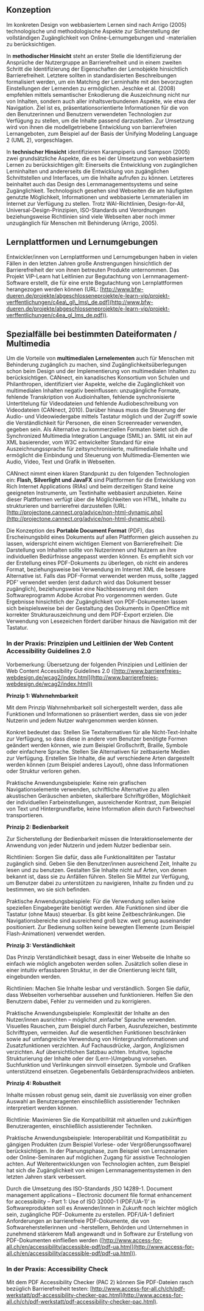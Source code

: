 <!-- filename: 06_Zentrale_Problematiken_hinsichtlich_webgestuetzten_Lehrens_und_Lernens.md -->
<!-- title: Zentrale Problematiken hinsichtlich webgestützten Lehrens und Lernens -->

## Konzeption

Im konkreten Design von webbasiertem Lernen sind nach Arrigo (2005) technologische und methodologische Aspekte zur Sicherstellung der vollständigen Zugänglichkeit von Online-Lernumgebungen und -materialien zu berücksichtigen.

In **methodischer Hinsicht** steht an erster Stelle die Identifizierung der Ansprüche der Nutzergruppe an Barrierefreiheit und in einem zweiten Schritt die Identifizierung der Eigenschaften der Lernobjekte hinsichtlich Barrierefreiheit. Letztere sollten in standardisierten Beschreibungen formalisiert werden, um ein Matching der Lerninhalte mit den bevorzugten Einstellungen der Lernenden zu ermöglichen. Jeschke et al. (2008) empfehlen mittels semantischer Enkodierung die Auszeichnung nicht nur von Inhalten, sondern auch aller inhaltsverbundenen Aspekte, wie etwa der Navigation. Ziel ist es, präsentationsorientierte Informationen für die von den Benutzerinnen und Benutzern verwendeten Technologien zur Verfügung zu stellen, um die Inhalte passend darzustellen. Zur Umsetzung wird von ihnen die modellgetriebene Entwicklung von barrierefreien Lernangeboten, zum Beispiel auf der Basis der Unifying Modeling Language 2 (UML 2), vorgeschlagen.

In **technischer Hinsicht** identifizieren Karampiperis und Sampson (2005) zwei grundsätzliche Aspekte, die es bei der Umsetzung von webbasiertem Lernen zu berücksichtigen gilt: Einerseits die Entwicklung von zugänglichen Lerninhalten und andererseits die Entwicklung von zugänglichen Schnittstellen und Interfaces, um die Inhalte aufrufen zu können. Letzteres beinhaltet auch das Design des Lernmanagementsystems und seine Zugänglichkeit. Technologisch gesehen sind Webseiten die am häufigsten genutzte Möglichkeit, Informationen und webbasierte Lernmaterialien im Internet zur Verfügung zu stellen. Trotz WAI-Richtlinien, Design-for-All, Universal-Design-Prinzipien, ISO-Standards und Verordnungen beziehungsweise Richtlinien sind viele Webseiten aber noch immer unzugänglich für Menschen mit Behinderung (Arrigo, 2005).

## Lernplattformen und Lernumgebungen

Entwickler/innen von Lernplattformen und Lernumgebungen haben in vielen Fällen in den letzten Jahren große Anstrengungen hinsichtlich der Barrierefreiheit der von ihnen betreuten Produkte unternommen. Das Projekt VIP-Learn hat Leitlinien zur Begutachtung von Lernmanagement-Software erstellt, die für eine erste Begutachtung von Lernplattformen herangezogen werden können (URL: [http://www.bfw-dueren.de/projekte/abgeschlosseneprojekte/e-learn-vip/projekt-verffentlichungen/c4ea\_gl\_lms\_de.pdf](http://www.bfw-dueren.de/projekte/abgeschlosseneprojekte/e-learn-vip/projekt-verffentlichungen/c4ea_gl_lms_de.pdf)).

## Spezialfälle bei bestimmten Dateiformaten / Multimedia

Um die Vorteile von **multimedialen Lernelementen** auch für Menschen mit Behinderung zugänglich zu machen, sind Zugänglichkeitsüberlegungen schon beim Design und der Implementierung von multimedialen Inhalten zu berücksichtigen. CANnect, ein kanadisches Konsortium von Schulen und Philanthropen, identifiziert vier Aspekte, welche die Zugänglichkeit von multimedialen Inhalten negativ beeinflussen: unzugängliche Formate, fehlende Transkription von Audioinhalten, fehlende synchronisierte Untertitelung für Videodateien und fehlende Audiobeschreibung von Videodateien (CANnect, 2010). Darüber hinaus muss die Steuerung der Audio- und Videowiedergabe mittels Tastatur möglich und der Zugriff sowie die Verständlichkeit für Personen, die einen Screenreader verwenden, gegeben sein. Als Alternative zu kommerziellen Formaten bietet sich die Synchronized Multimedia Integration Language (SMIL) an. SMIL ist ein auf XML basierender, vom W3C entwickelter Standard für eine Auszeichnungssprache für zeitsynchronisierte, multimediale Inhalte und ermöglicht die Einbindung und Steuerung von Multimedia-Elementen wie Audio, Video, Text und Grafik in Webseiten.

CANnect nimmt einen klaren Standpunkt zu den folgenden Technologien ein: **Flash, Silverlight und JavaFX** sind Plattformen für die Entwicklung von Rich Internet Applications (RIAs) und beim derzeitigen Stand keine geeigneten Instrumente, um Textinhalte webbasiert anzubieten. Keine dieser Plattformen verfügt über die Möglichkeiten von HTML, Inhalte zu strukturieren und barrierefrei darzustellen (URL: [http://projectone.cannect.org/advice/non-html-dynamic.php](http://projectone.cannect.org/advice/non-html-dynamic.php)).

Die Konzeption des **Portable Document Format** (PDF), das Erscheinungsbild eines Dokuments auf allen Plattformen gleich aussehen zu lassen, widerspricht einem wichtigen Element von Barrierefreiheit: Die Darstellung von Inhalten sollte von Nutzerinnen und Nutzern an ihre individuellen Bedürfnisse angepasst werden können. Es empfiehlt sich vor der Erstellung eines PDF-Dokuments zu überlegen, ob nicht ein anderes Format, beziehungsweise bei Verwendung im Internet XML die bessere Alternative ist. Falls das PDF-Format verwendet werden muss, sollte ‚tagged PDF’ verwendet werden (erst dadurch wird das Dokument besser zugänglich), beziehungsweise eine Nachbesserung mit dem Softwareprogramm Adobe Acrobat Pro vorgenommen werden. Gute Ergebnisse hinsichtlich der Zugänglichkeit von PDF-Dokumenten lassen sich beispielsweise bei der Gestaltung des Dokuments in OpenOffice mit korrekter Strukturauszeichnung und dem PDF-Export erzielen. Die Verwendung von Lesezeichen fördert darüber hinaus die Navigation mit der Tastatur.

### In der Praxis: Prinzipien und Leitlinien der Web Content Accessibility Guidelines 2.0

</blockquote>

Vorbemerkung: Übersetzung der folgenden Prinzipien und Leitlinien der Web Content Accessibility Guidelines 2.0 ([http://www.barrierefreies-webdesign.de/wcag2/index.html](http://www.barrierefreies-webdesign.de/wcag2/index.html))

**Prinzip 1: Wahrnehmbarkeit**

Mit dem Prinzip Wahrnehmbarkeit soll sichergestellt werden, dass alle Funktionen und Informationen so präsentiert werden, dass sie von jeder Nutzerin und jedem Nutzer wahrgenommen werden können.

Konkret bedeutet das: Stellen Sie Textalternativen für alle Nicht-Text-Inhalte zur Verfügung, so dass diese in andere vom Benutzer benötigte Formen geändert werden können, wie zum Beispiel Großschrift, Braille, Symbole oder einfachere Sprache. Stellen Sie Alternativen für zeitbasierte Medien zur Verfügung. Erstellen Sie Inhalte, die auf verschiedene Arten dargestellt werden können (zum Beispiel anderes Layout), ohne dass Informationen oder Struktur verloren gehen.

Praktische Anwendungsbeispiele: Keine rein grafischen Navigationselemente verwenden, schriftliche Alternative zu allen akustischen Geräuschen anbieten, skalierbare Schriftgrößen, Möglichkeit der individuellen Farbeinstellungen, ausreichender Kontrast, zum Beispiel von Text und Hintergrundfarbe, keine Information allein durch Farbwechsel transportieren.

**Prinzip 2: Bedienbarkeit**

Zur Sicherstellung der Bedienbarkeit müssen die Interaktionselemente der Anwendung von jeder Nutzerin und jedem Nutzer bedienbar sein.

Richtlinien: Sorgen Sie dafür, dass alle Funktionalitäten per Tastatur zugänglich sind. Geben Sie den Benutzer/innen ausreichend Zeit, Inhalte zu lesen und zu benutzen. Gestalten Sie Inhalte nicht auf Arten, von denen bekannt ist, dass sie zu Anfällen führen. Stellen Sie Mittel zur Verfügung, um Benutzer dabei zu unterstützen zu navigieren, Inhalte zu finden und zu bestimmen, wo sie sich befinden.

Praktische Anwendungsbeispiele: Für die Verwendung sollen keine speziellen Eingabegeräte benötigt werden. Alle Funktionen sind über die Tastatur (ohne Maus) steuerbar. Es gibt keine Zeitbeschränkungen. Die Navigationsbereiche sind ausreichend groß bzw. weit genug auseinander positioniert. Zur Bedienung sollten keine bewegten Elemente (zum Beispiel Flash-Animationen) verwendet werden.

**Prinzip 3: Verständlichkeit**

Das Prinzip Verständlichkeit besagt, dass in einer Webseite die Inhalte so einfach wie möglich angeboten werden sollen. Zusätzlich sollen diese in einer intuitiv erfassbaren Struktur, in der die Orientierung leicht fällt, eingebunden werden.

Richtlinien: Machen Sie Inhalte lesbar und verständlich. Sorgen Sie dafür, dass Webseiten vorhersehbar aussehen und funktionieren. Helfen Sie den Benutzern dabei, Fehler zu vermeiden und zu korrigieren.

Praktische Anwendungsbeispiele: Komplexität der Inhalte an den Nutzer/innen ausrichten – möglichst ‚einfache’ Sprache verwenden. Visuelles Rauschen, zum Beispiel durch Farben, Ausrufezeichen, bestimmte Schrifttypen, vermeiden. Auf die wesentlichen Funktionen beschränken sowie auf umfangreiche Verwendung von Hintergrundinformationen und Zusatzfunktionen verzichten. Auf Fachausdrücke, Jargon, Anglizismen verzichten. Auf übersichtlichen Satzbau achten. Intuitive, logische Strukturierung der Inhalte oder der (Lern-)Umgebung vorsehen. Suchfunktion und Verlinkungen sinnvoll einsetzen. Symbole und Grafiken unterstützend einsetzen. Gegebenenfalls Gebärdensprachvideos anbieten.

**Prinzip 4: Robustheit**

Inhalte müssen robust genug sein, damit sie zuverlässig von einer großen Auswahl an Benutzeragenten einschließlich assistierender Techniken interpretiert werden können.

Richtlinie: Maximieren Sie die Kompatibilität mit aktuellen und zukünftigen Benutzeragenten, einschließlich assistierender Techniken.

Praktische Anwendungsbeispiele: Interoperabilität und Kompatibilität zu gängigen Produkten (zum Beispiel Vorlese- oder Vergrößerungssoftware) berücksichtigen. In der Planungsphase, zum Beispiel von Lernszenarien oder Online-Seminaren auf möglichen Zugang für assistive Technologien achten. Auf Weiterentwicklungen von Technologien achten, zum Beispiel hat sich die Zugänglichkeit von einigen Lernmanagementsystemen in den letzten Jahren stark verbessert.

Durch die Umsetzung des ISO-Standards ‚ISO 14289-1. Document management applications – Electronic document file format enhancement for accessibility – Part 1: Use of ISO 32000-1 (PDF/UA-1)’ in Softwareprodukten soll es Anwender/innen in Zukunft noch leichter möglich sein, zugängliche PDF-Dokumente zu erstellen. PDF/UA-1 definiert Anforderungen an barrierefreie PDF-Dokumente, die von Softwareherstellerinnen und -herstellern, Behörden und Unternehmen in zunehmend stärkerem Maß angewandt und in Software zur Erstellung von PDF-Dokumenten einfließen werden ([http://www.access-for-all.ch/en/accessibility/accessible-pdf/pdf-ua.html](http://www.access-for-all.ch/en/accessibility/accessible-pdf/pdf-ua.html)).

### In der Praxis: Accessibility Check

Mit dem PDF Accessibility Checker (PAC 2) können Sie PDF-Dateien rasch bezüglich Barrierefreiheit testen: [http://www.access-for-all.ch/ch/pdf-werkstatt/pdf-accessibility-checker-pac.html](http://www.access-for-all.ch/ch/pdf-werkstatt/pdf-accessibility-checker-pac.html).

</blockquote>
